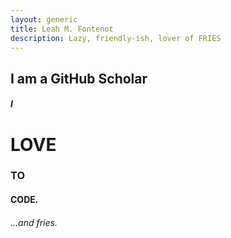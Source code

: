```yaml
---
layout: generic
title: Leah M. Fontenot
description: Lazy, friendly-ish, lover of FRIES
---
```


<h2>I am a GitHub Scholar</h2>
<h5>I</h5><h1>LOVE</h1><h3>TO</h3><h4>CODE.</h4>
<h6>...and fries.</h6>
